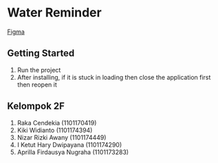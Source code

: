 # Water Reminder


[Figma](https://www.figma.com/file/qBqGHavmv3YKUhDp55ZKXU/Health-Tracker)


## Getting Started

1. Run the project
2. After installing, if it is stuck in loading then close the application first then reopen it

## Kelompok 2F

1. Raka Cendekia (1101170419)
2. Kiki Widianto (1101174394)
3. Nizar Rizki Awany (1101174449)
4. I Ketut Hary Dwipayana (1101174290)
5. Aprilla Firdausya Nugraha (1101173283)

